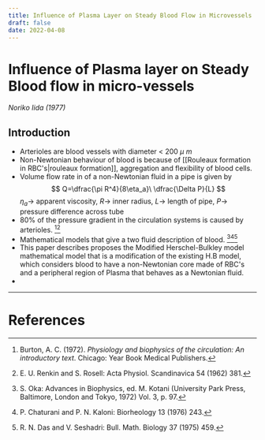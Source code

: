 ```yaml
---
title: Influence of Plasma Layer on Steady Blood Flow in Microvessels
draft: false
date: 2022-04-08
---
```


# Influence of Plasma layer on Steady Blood flow in micro-vessels
*Noriko Iida (1977)*

## Introduction 
- Arterioles are blood vessels with diameter < 200 $\mu \ m$
- Non-Newtonian behaviour of blood is because of [[Rouleaux formation in RBC's|rouleaux formation]], aggregation and flexibility of blood cells. 
- Volume flow rate in of a non-Newtonian fluid in a pipe is given by 
$$
Q=\dfrac{\pi R^4}{8\eta_a}\ \dfrac{\Delta P}{L}
$$
 $\eta_a\rightarrow$ apparent viscosity, $R\rightarrow$ inner radius, $L\rightarrow$ length of pipe, $P\rightarrow$ pressure difference across tube
- 80% of the pressure gradient in the circulation systems is caused by arterioles. [^2][^3]
- Mathematical models that give a two fluid description of blood. [^10][^11][^12]
- This paper describes proposes the Modified Herschel-Bulkley model mathematical model that is a modification of the existing H.B model, which considers blood to have a non-Newtonian core made of RBC's and a peripheral region of Plasma that behaves as a Newtonian fluid.  
- 

---
# References

[^2]: Burton, A. C. (1972). _Physiology and biophysics of the circulation: An introductory text_. Chicago: Year Book Medical Publishers.
[^3]: E. U. Renkin and S. Rosell: Acta Physiol. Scandinavica 54 (1962) 381.
[^10]: S. Oka: Advances in Biophysics, ed. M. Kotani (University Park Press, Baltimore, London and Tokyo, 1972) Vol. 3, p. 97. 
[^11]: P. Chaturani and P. N. Kaloni: Biorheology 13 (1976) 243. 
[^12]: R. N. Das and V. Seshadri: Bull. Math. Biology 37 (1975) 459.
